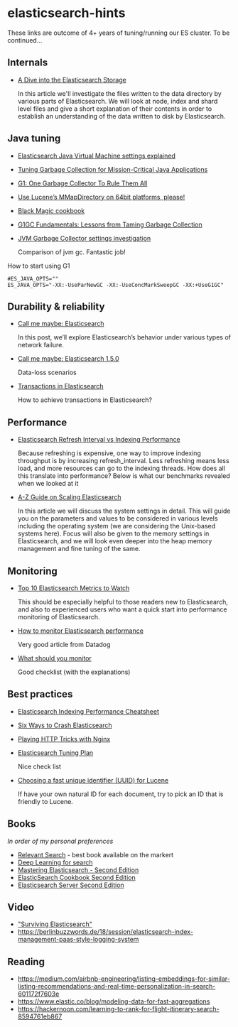 # elasticsearch-hints

These links are outcome of 4+ years of tuning/running our ES cluster. To be continued...

## Internals

- [A Dive into the Elasticsearch Storage](https://www.found.no/foundation/dive-into-elasticsearch-storage/)
  
   In this article we'll investigate the files written to the data directory by various parts of Elasticsearch. We will look at node, index and shard level files and give a short explanation of their contents in order to establish an understanding of the data written to disk by Elasticsearch.


## Java tuning

- [Elasticsearch Java Virtual Machine settings explained](http://jprante.github.io/2012/11/28/Elasticsearch-Java-Virtual-Machine-settings-explained.html)
- [Tuning Garbage Collection for Mission-Critical Java Applications](http://blog.mgm-tp.com/2013/03/garbage-collection-tuning/)
- [G1: One Garbage Collector To Rule Them All](http://www.infoq.com/articles/G1-One-Garbage-Collector-To-Rule-Them-All)
- [Use Lucene’s MMapDirectory on 64bit platforms, please!](http://blog.thetaphi.de/)
- [Black Magic cookbook](http://product.hubspot.com/blog/g1gc-tuning-your-hbase-cluster)
- [G1GC Fundamentals: Lessons from Taming Garbage Collection](http://product.hubspot.com/blog/g1gc-fundamentals-lessons-from-taming-garbage-collection)
- [JVM Garbage Collector settings
investigation](https://tigase.tech/attachments/download/4808/GC-result.pdf)

    Comparison of jvm gc. Fantastic job!


How to start using G1
```
#ES_JAVA_OPTS=""
ES_JAVA_OPTS="-XX:-UseParNewGC -XX:-UseConcMarkSweepGC -XX:+UseG1GC"

```


## Durability & reliability

- [Call me maybe: Elasticsearch](https://aphyr.com/posts/317-call-me-maybe-elasticsearch)

   In this post, we’ll explore Elasticsearch’s behavior under various types of network failure.

- [Call me maybe: Elasticsearch 1.5.0](https://aphyr.com/posts/323-call-me-maybe-elasticsearch-1-5-0)

   Data-loss scenarios

- [Transactions in Elasticsearch](https://blog.codecentric.de/en/2014/10/transactions-elasticsearch/)

   How to achieve transactions in Elasticsearch?


## Performance

- [Elasticsearch Refresh Interval vs Indexing Performance](http://blog.sematext.com/2013/07/08/elasticsearch-refresh-interval-vs-indexing-performance/)

   Because refreshing is expensive, one way to improve indexing throughput is by increasing refresh_interval. Less refreshing means less load, and more resources can go to the indexing threads. How does all this translate into performance? Below is what our benchmarks revealed when we looked at it 

- [A-Z Guide on Scaling Elasticsearch](https://qbox.io/blog/a-z-guide-on-scaling-elasticsearch)

   In this article we will discuss the system settings in detail. This will guide you on the parameters and values to be considered in various levels including the operating system (we are considering the Unix-based systems here). Focus will also be given to the memory settings in Elasticsearch, and we will look even deeper into the heap memory management and fine tuning of the same.

## Monitoring

- [Top 10 Elasticsearch Metrics to Watch](http://blog.sematext.com/2015/05/05/top-10-elasticsearch-metrics-to-watch/)

   This should be especially helpful to those readers new to Elasticsearch, and also to experienced users who want a quick start into performance monitoring of Elasticsearch.

- [How to monitor Elasticsearch performance](https://www.datadoghq.com/blog/monitor-elasticsearch-performance-metrics/)

   Very good article from Datadog
   
- [What should you monitor](https://support.lucidworks.com/hc/en-us/articles/201298247-What-should-you-monitor)
   
   Good checklist (with the explanations)

## Best practices

- [Elasticsearch Indexing Performance Cheatsheet](https://blog.codecentric.de/en/2014/05/elasticsearch-indexing-performance-cheatsheet/)
- [Six Ways to Crash Elasticsearch](https://www.found.no/foundation/crash-elasticsearch/)
- [Playing HTTP Tricks with Nginx](https://www.elastic.co/blog/playing-http-tricks-nginx)
- [Elasticsearch Tuning Plan](https://gist.github.com/mrflip/5366376)

   Nice check list

- [Choosing a fast unique identifier (UUID) for Lucene](http://blog.mikemccandless.com/2014/05/choosing-fast-unique-identifier-uuid.html)
  
   If have your own natural ID for each document, try to pick an ID that is friendly to Lucene. 

## Books

*In order of my personal preferences*

- [Relevant Search](https://www.manning.com/books/relevant-search) - best book available on the markert
- [Deep Learning for search](https://www.manning.com/books/deep-learning-for-search)
- [Mastering Elasticsearch - Second Edition](http://www.amazon.co.uk/Mastering-Elasticsearch-Second-Rafal-Kuc/dp/1783553790)
- [ElasticSearch Cookbook Second Edition](http://www.amazon.co.uk/ElasticSearch-Cookbook-Second-Edition-Alberto/)
- [Elasticsearch Server Second Edition](http://www.amazon.co.uk/Elasticsearch-Server-Second-Edition-Rogozi/dp/1783980524/) 

## Video

- ["Surviving Elasticsearch"](https://www.youtube.com/watch?v=gT-L6r37SPA)
- https://berlinbuzzwords.de/18/session/elasticsearch-index-management-paas-style-logging-system

## Reading

- https://medium.com/airbnb-engineering/listing-embeddings-for-similar-listing-recommendations-and-real-time-personalization-in-search-601172f7603e
- https://www.elastic.co/blog/modeling-data-for-fast-aggregations
- https://hackernoon.com/learning-to-rank-for-flight-itinerary-search-8594761eb867

